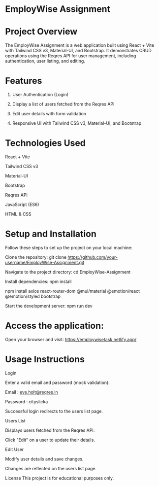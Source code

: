 # EmployWise Assignment
# Project Overview
The EmployWise Assignment is a web application built using React + Vite with Tailwind CSS v3, Material-UI, and Bootstrap. It demonstrates CRUD operations using the Reqres API for user management, including authentication, user listing, and editing.

# Features
1. User Authentication (Login)

2. Display a list of users fetched from the Reqres API

3. Edit user details with form validation

4. Responsive UI with Tailwind CSS v3, Material-UI, and Bootstrap

# Technologies Used
React + Vite

Tailwind CSS v3

Material-UI

Bootstrap

Reqres API

JavaScript (ES6)

HTML & CSS

# Setup and Installation
Follow these steps to set up the project on your local machine:

Clone the repository: git clone https://github.com/your-username/EmployWise-Assignment.git

Navigate to the project directory: cd EmployWise-Assignment

Install dependencies: npm install

npm install axios react-router-dom @mui/material @emotion/react @emotion/styled bootstrap

Start the development server: npm run dev
# Access the application:

Open your browser and visit: https://employwisetask.netlify.app/

# Usage Instructions
Login

Enter a valid email and password (mock validation):

Email : eve.holt@reqres.in

Password : cityslicka

Successful login redirects to the users list page.

Users List

Displays users fetched from the Reqres API.

Click "Edit" on a user to update their details.

Edit User

Modify user details and save changes.

Changes are reflected on the users list page.


License
This project is for educational purposes only.
